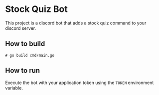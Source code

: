 # Stock Quiz Bot

This project is a discord bot that adds a stock quiz command to your discord server.

## How to build

```shell
# go build cmd/main.go
```

## How to run

Execute the bot with your application token using the `TOKEN` environment variable.